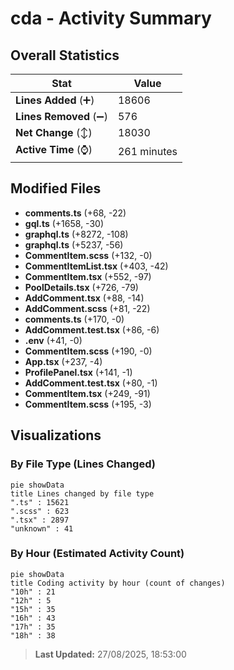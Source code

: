 # cda - Activity Summary 

## Overall Statistics

| Stat                   | Value                                                             |
| ---------------------- | ----------------------------------------------------------------- |
| **Lines Added** (➕)   | 18606                                          |
| **Lines Removed** (➖) | 576                                        |
| **Net Change** (↕)    | 18030                |
| **Active Time** (⌚)   | 261 minutes |


## Modified Files
- **comments.ts** (+68, -22)
- **gql.ts** (+1658, -30)
- **graphql.ts** (+8272, -108)
- **graphql.ts** (+5237, -56)
- **CommentItem.scss** (+132, -0)
- **CommentItemList.tsx** (+403, -42)
- **CommentItem.tsx** (+552, -97)
- **PoolDetails.tsx** (+726, -79)
- **AddComment.tsx** (+88, -14)
- **AddComment.scss** (+81, -22)
- **comments.ts** (+170, -0)
- **AddComment.test.tsx** (+86, -6)
- **.env** (+41, -0)
- **CommentItem.scss** (+190, -0)
- **App.tsx** (+237, -4)
- **ProfilePanel.tsx** (+141, -1)
- **AddComment.test.tsx** (+80, -1)
- **CommentItem.tsx** (+249, -91)
- **CommentItem.scss** (+195, -3)

## Visualizations

### By File Type (Lines Changed)

```mermaid
pie showData
title Lines changed by file type
".ts" : 15621
".scss" : 623
".tsx" : 2897
"unknown" : 41
```

### By Hour (Estimated Activity Count)

```mermaid
pie showData
title Coding activity by hour (count of changes)
"10h" : 21
"12h" : 5
"15h" : 35
"16h" : 43
"17h" : 35
"18h" : 38
```


> **Last Updated:** 27/08/2025, 18:53:00